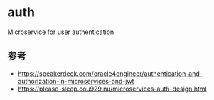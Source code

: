# auth
Microservice for user authentication

## 参考
- https://speakerdeck.com/oracle4engineer/authentication-and-authorization-in-microservices-and-jwt
- https://please-sleep.cou929.nu/microservices-auth-design.html
